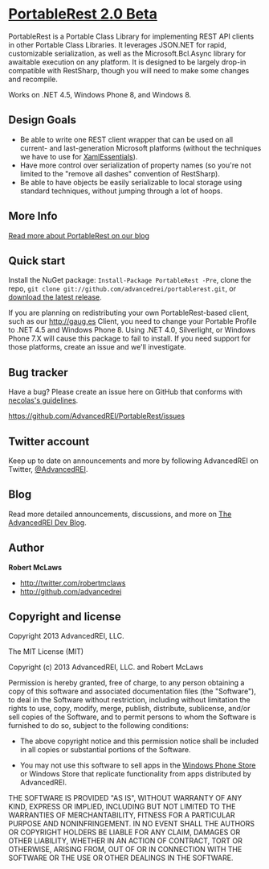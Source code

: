 [PortableRest 2.0 Beta](http://github.com/AdvancedREI/PortableRest)
=================

PortableRest is a Portable Class Library for implementing REST API clients in other Portable Class Libraries. It leverages JSON.NET for rapid, customizable serialization, as well as the Microsoft.Bcl.Async library for awaitable execution on any platform. It is designed to be largely drop-in compatible with RestSharp, though you will need to make some changes and recompile.

Works on .NET 4.5, Windows Phone 8, and Windows 8.

Design Goals
----------
+ Be able to write one REST client wrapper that can be used on all current- and last-generation Microsoft platforms (without the techniques we have to use for [XamlEssentials](http://github.com/AdvancedREI/XamlEssentials)).
+ Have more control over serialization of property names (so you're not limited to the "remove all dashes" convention of RestSharp).
+ Be able to have objects be easily serializable to local storage using standard techniques, without jumping through a lot of hoops.

More Info
-----------
[Read more about PortableRest on our blog](http://advancedrei.com/blogs/development/introducing-portablerest-v2-cross-platform-rest-client-for-dotnet-apps)


Quick start
-----------

Install the NuGet package: `Install-Package PortableRest -Pre`, clone the repo, `git clone git://github.com/advancedrei/portablerest.git`, or [download the latest release](https://github.com/advancedrei/portablerest/zipball/master).

If you are planning on redistributing your own PortableRest-based client, such as our http://gaug.es Client, you need to change your Portable Profile to .NET 4.5 and Windows Phone 8. Using .NET 4.0, Silverlight, or Windows Phone 7.X will cause this package to fail to install. If you need support for those platforms, create an issue and we'll investigate.


Bug tracker
-----------

Have a bug? Please create an issue here on GitHub that conforms with [necolas's guidelines](https://github.com/necolas/issue-guidelines).

https://github.com/AdvancedREI/PortableRest/issues



Twitter account
---------------

Keep up to date on announcements and more by following AdvancedREI on Twitter, [@AdvancedREI](http://twitter.com/AdvancedREI).



Blog
----

Read more detailed announcements, discussions, and more on [The AdvancedREI Dev Blog](http://advancedrei.com/blogs/development).


Author
-------

**Robert McLaws**

+ http://twitter.com/robertmclaws
+ http://github.com/advancedrei


Copyright and license
---------------------

Copyright 2013 AdvancedREI, LLC.

The MIT License (MIT)

Copyright (c) 2013 AdvancedREI, LLC. and Robert McLaws

Permission is hereby granted, free of charge, to any person obtaining a copy of
this software and associated documentation files (the "Software"), to deal in
the Software without restriction, including without limitation the rights to
use, copy, modify, merge, publish, distribute, sublicense, and/or sell copies of
the Software, and to permit persons to whom the Software is furnished to do so,
subject to the following conditions:

- The above copyright notice and this permission notice shall be included in all copies or substantial portions of the Software.

- You may not use this software to sell apps in the [Windows Phone Store](http://www.windowsphone.com/en-US/store/publishers?publisherId=AdvancedREI%252c%2BLLC.&appId=42268b66-a8ed-46ea-9355-1287522a7cf9) or Windows Store that replicate functionality from apps distributed by AdvancedREI.

THE SOFTWARE IS PROVIDED "AS IS", WITHOUT WARRANTY OF ANY KIND, EXPRESS OR
IMPLIED, INCLUDING BUT NOT LIMITED TO THE WARRANTIES OF MERCHANTABILITY, FITNESS
FOR A PARTICULAR PURPOSE AND NONINFRINGEMENT. IN NO EVENT SHALL THE AUTHORS OR
COPYRIGHT HOLDERS BE LIABLE FOR ANY CLAIM, DAMAGES OR OTHER LIABILITY, WHETHER
IN AN ACTION OF CONTRACT, TORT OR OTHERWISE, ARISING FROM, OUT OF OR IN
CONNECTION WITH THE SOFTWARE OR THE USE OR OTHER DEALINGS IN THE SOFTWARE.